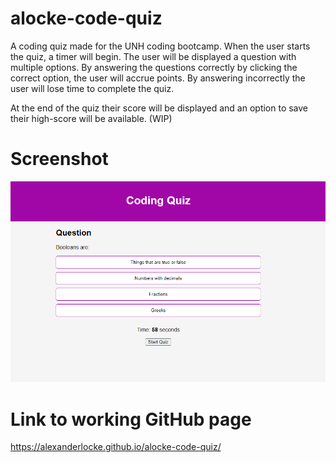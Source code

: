 # alocke-code-quiz
A coding quiz made for the UNH coding bootcamp. When the user starts the quiz, a timer will begin. The user will be displayed a question with multiple options. By answering the questions correctly by clicking the correct option, the user will accrue points. By answering incorrectly the user will lose time to complete the quiz. 

At the end of the quiz their score will be displayed and an option to save their high-score will be available. (WIP)

# Screenshot

![Alt text](image.png)

# Link to working GitHub page

https://alexanderlocke.github.io/alocke-code-quiz/